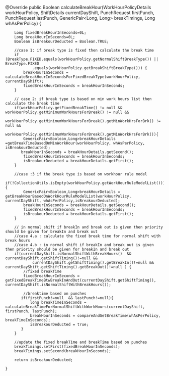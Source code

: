 @Override
    public Boolean calculateBreakHour(WorkHourPolicyDetails workHourPolicy, ShiftDetails currentDayShift, PunchRequest firstPunch, PunchRequest lastPunch, GenericPair<Long, Long> breakTimings, Long whAsPerPolicy) {

        Long fixedBreakHourInSeconds=0L;
        Long breakHourInSeconds=0L;
        Boolean isBreakourDeducted = Boolean.TRUE;

        //case 1: if break type is fixed then calculate the break time
        if (BreakType.FIXED.equals(workHourPolicy.getNormalShiftBreakType()) || BreakType.FIXED
                .equals(workHourPolicy.getBreakShiftBreakType())) {
            breakHourInSeconds = calculateBreakHourInSecondsForFixedBreakType(workHourPolicy, currentDayShift);
            fixedBreakHourInSeconds = breakHourInSeconds;
        }

        // case 2: if break type is based on min work hours list then calculate the break time
        if(workHourPolicy.getFixedBreakTime() != null && workHourPolicy.getMinimumWorkHoursForBreak() != null &&
                workHourPolicy.getMinimumWorkHoursForBreak().getMinWorkHrsForBrk() != null &&
                workHourPolicy.getMinimumWorkHoursForBreak().getMinWorkHrsForBrk()){
            GenericPair<Boolean,Long>breakHourDetails =getBreakTimeBasedOnMinWorkHour(workHourPolicy, whAsPerPolicy, isBreakourDeducted);
           breakHourInSeconds = breakHourDetails.getSecond();
            fixedBreakHourInSeconds = breakHourInSeconds;
            isBreakourDeducted = breakHourDetails.getFirst();
        }

        //case :3 if the break type is based on workhour rule model
        if(!CollectionUtils.isEmpty(workHourPolicy.getWorkHourRuleModelList())) {
            GenericPair<Boolean,Long>breakHourDetails = getBreakHourBasedOnWorkHourRuleModelList(workHourPolicy, currentDayShift, whAsPerPolicy,isBreakourDeducted);
            breakHourInSeconds = breakHourDetails.getSecond();
            fixedBreakHourInSeconds = breakHourInSeconds;
            isBreakourDeducted = breakHourDetails.getFirst();
        }

        // in normal shift if breakIn and break out is given then priority should be given for breakIn and break out
        //case 4.a : calculate the fixed break time for normal shift with break hours
        //case 4.b : in normal shift if breakIn and break out is given then priority should be given for breakIn and break out
        if(currentDayShift.isNormalShiftWithBreakHours()  && currentDayShift.getShiftTiming()!=null &&
                currentDayShift.getShiftTiming().getBreakIn()!=null && currentDayShift.getShiftTiming().getBreakOut()!=null ) {
            //fixed breakTime
            fixedBreakHourInSeconds = getFixedBreakTimeBtwBreakInAndOut(currentDayShift.getShiftTiming(), currentDayShift.isNormalShiftWithBreakHours());

            //breaktime based on punches
           if(firstPunch!=null  && lastPunch!=null){
               long breakTimeInSeconds = calculateBreakTimeForNormalShiftWithWorkHours(currentDayShift, firstPunch, lastPunch);
               breakHourInSeconds = compareAndGetBreakTime(whAsPerPolicy, breakTimeInSeconds);
               isBreakourDeducted = true;
           }
        }

        //update the fixed breakTime and breakTime based on punches
        breakTimings.setFirst(fixedBreakHourInSeconds);
        breakTimings.setSecond(breakHourInSeconds);

        return isBreakourDeducted;

    }
